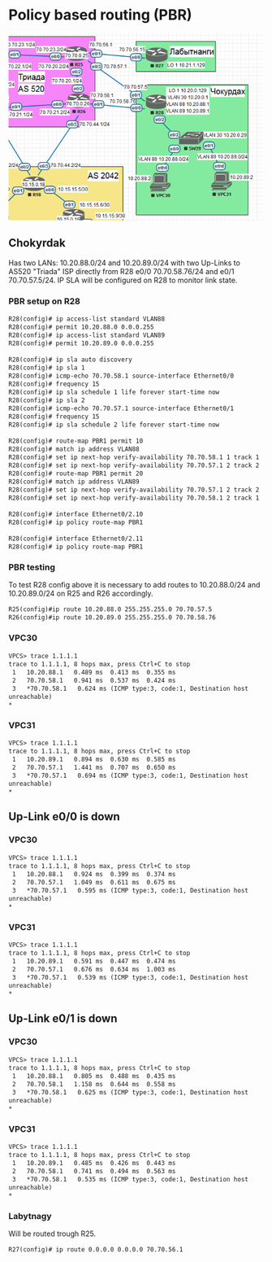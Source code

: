 # Policy based routing (PBR)

![](scheme.png)

## Chokyrdak
Has two LANs: 10.20.88.0/24 and 10.20.89.0/24 with two Up-Links to AS520 "Triada" ISP directly from R28 e0/0 70.70.58.76/24 and e0/1 70.70.57.5/24.
IP SLA will be configured on R28 to monitor link state.

### PBR setup on R28
```
R28(config)# ip access-list standard VLAN88
R28(config)# permit 10.20.88.0 0.0.0.255
R28(config)# ip access-list standard VLAN89
R28(config)# permit 10.20.89.0 0.0.0.255

R28(config)# ip sla auto discovery
R28(config)# ip sla 1
R28(config)# icmp-echo 70.70.58.1 source-interface Ethernet0/0
R28(config)# frequency 15
R28(config)# ip sla schedule 1 life forever start-time now
R28(config)# ip sla 2
R28(config)# icmp-echo 70.70.57.1 source-interface Ethernet0/1
R28(config)# frequency 15
R28(config)# ip sla schedule 2 life forever start-time now

R28(config)# route-map PBR1 permit 10
R28(config)# match ip address VLAN88
R28(config)# set ip next-hop verify-availability 70.70.58.1 1 track 1
R28(config)# set ip next-hop verify-availability 70.70.57.1 2 track 2
R28(config)# route-map PBR1 permit 20
R28(config)# match ip address VLAN89
R28(config)# set ip next-hop verify-availability 70.70.57.1 2 track 2
R28(config)# set ip next-hop verify-availability 70.70.58.1 2 track 1

R28(config)# interface Ethernet0/2.10
R28(config)# ip policy route-map PBR1

R28(config)# interface Ethernet0/2.11
R28(config)# ip policy route-map PBR1
```

### PBR testing
To test R28 config above it is necessary to add routes to 10.20.88.0/24 and 10.20.89.0/24 on R25 and R26 accordingly. 

```
R25(config)#ip route 10.20.88.0 255.255.255.0 70.70.57.5
R26(config)#ip route 10.20.89.0 255.255.255.0 70.70.58.76
```
### VPC30
```
VPCS> trace 1.1.1.1
trace to 1.1.1.1, 8 hops max, press Ctrl+C to stop
 1   10.20.88.1   0.489 ms  0.413 ms  0.355 ms
 2   70.70.58.1   0.941 ms  0.537 ms  0.424 ms
 3   *70.70.58.1   0.624 ms (ICMP type:3, code:1, Destination host unreachable)  
*
```
### VPC31
```
VPCS> trace 1.1.1.1
trace to 1.1.1.1, 8 hops max, press Ctrl+C to stop
 1   10.20.89.1   0.894 ms  0.630 ms  0.585 ms
 2   70.70.57.1   1.441 ms  0.707 ms  0.650 ms
 3   *70.70.57.1   0.694 ms (ICMP type:3, code:1, Destination host unreachable)  
*
```
## Up-Link e0/0 is down

### VPC30
```
VPCS> trace 1.1.1.1
trace to 1.1.1.1, 8 hops max, press Ctrl+C to stop
 1   10.20.88.1   0.924 ms  0.399 ms  0.374 ms
 2   70.70.57.1   1.049 ms  0.611 ms  0.675 ms
 3   *70.70.57.1   0.595 ms (ICMP type:3, code:1, Destination host unreachable) 
*
```
### VPC31
```
VPCS> trace 1.1.1.1
trace to 1.1.1.1, 8 hops max, press Ctrl+C to stop
 1   10.20.89.1   0.591 ms  0.447 ms  0.474 ms
 2   70.70.57.1   0.676 ms  0.634 ms  1.003 ms
 3   *70.70.57.1   0.539 ms (ICMP type:3, code:1, Destination host unreachable)  
*
```
## Up-Link e0/1 is down

### VPC30
```
VPCS> trace 1.1.1.1
trace to 1.1.1.1, 8 hops max, press Ctrl+C to stop
 1   10.20.88.1   0.805 ms  0.488 ms  0.435 ms
 2   70.70.58.1   1.158 ms  0.644 ms  0.558 ms
 3   *70.70.58.1   0.625 ms (ICMP type:3, code:1, Destination host unreachable)  
*
```
### VPC31
```
VPCS> trace 1.1.1.1
trace to 1.1.1.1, 8 hops max, press Ctrl+C to stop
 1   10.20.89.1   0.485 ms  0.426 ms  0.443 ms
 2   70.70.58.1   0.741 ms  0.494 ms  0.563 ms
 3   *70.70.58.1   0.535 ms (ICMP type:3, code:1, Destination host unreachable)  
*
```
### Labytnagy

Will be routed trough R25.

```
R27(config)# ip route 0.0.0.0 0.0.0.0 70.70.56.1
```
